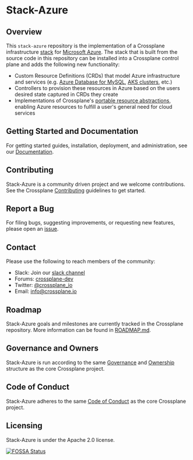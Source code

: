# Stack-Azure

## Overview

This `stack-azure` repository is the implementation of a Crossplane infrastructure
[stack](https://github.com/crossplane/crossplane/blob/master/design/design-doc-stacks.md) for
[Microsoft Azure](https://azure.microsoft.com/).
The stack that is built from the source code in this repository can be installed into a Crossplane control plane and adds the following new functionality:

* Custom Resource Definitions (CRDs) that model Azure infrastructure and services (e.g. [Azure Database for MySQL](https://azure.microsoft.com/en-us/services/mysql/), [AKS clusters](https://azure.microsoft.com/en-us/services/kubernetes-service/), etc.)
* Controllers to provision these resources in Azure based on the users desired state captured in CRDs they create
* Implementations of Crossplane's [portable resource abstractions](https://crossplane.io/docs/master/running-resources.html), enabling Azure resources to fulfill a user's general need for cloud services

## Getting Started and Documentation

For getting started guides, installation, deployment, and administration, see our [Documentation](https://crossplane.io/docs/latest).

## Contributing

Stack-Azure is a community driven project and we welcome contributions.
See the Crossplane [Contributing](https://github.com/crossplane/crossplane/blob/master/CONTRIBUTING.md) guidelines to get started.

## Report a Bug

For filing bugs, suggesting improvements, or requesting new features, please open an [issue](https://github.com/crossplane/stack-azure/issues).

## Contact

Please use the following to reach members of the community:

- Slack: Join our [slack channel](https://slack.crossplane.io)
- Forums: [crossplane-dev](https://groups.google.com/forum/#!forum/crossplane-dev)
- Twitter: [@crossplane_io](https://twitter.com/crossplane_io)
- Email: [info@crossplane.io](mailto:info@crossplane.io)

## Roadmap

Stack-Azure goals and milestones are currently tracked in the Crossplane repository.
More information can be found in [ROADMAP.md](https://github.com/crossplane/crossplane/blob/master/ROADMAP.md).

## Governance and Owners

Stack-Azure is run according to the same [Governance](https://github.com/crossplane/crossplane/blob/master/GOVERNANCE.md) and [Ownership](https://github.com/crossplane/crossplane/blob/master/OWNERS.md) structure as the core Crossplane project.

## Code of Conduct

Stack-Azure adheres to the same [Code of Conduct](https://github.com/crossplane/crossplane/blob/master/CODE_OF_CONDUCT.md) as the core Crossplane project.

## Licensing

Stack-Azure is under the Apache 2.0 license.

[![FOSSA Status](https://app.fossa.io/api/projects/git%2Bgithub.com%2Fcrossplane%2Fstack-azure.svg?type=large)](https://app.fossa.io/projects/git%2Bgithub.com%2Fcrossplane%2Fstack-azure?ref=badge_large)
